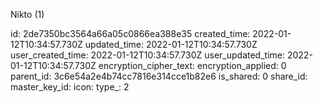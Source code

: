 Nikto (1)

id: 2de7350bc3564a66a05c0866ea388e35
created_time: 2022-01-12T10:34:57.730Z
updated_time: 2022-01-12T10:34:57.730Z
user_created_time: 2022-01-12T10:34:57.730Z
user_updated_time: 2022-01-12T10:34:57.730Z
encryption_cipher_text: 
encryption_applied: 0
parent_id: 3c6e54a2e4b74cc7816e314cce1b82e6
is_shared: 0
share_id: 
master_key_id: 
icon: 
type_: 2